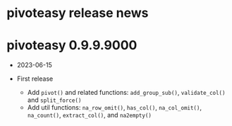 # pivoteasy release news

# pivoteasy 0.9.9.9000

* 2023-06-15

* First release
    * Add `pivot()` and related functions: `add_group_sub()`, `validate_col()` and `split_force()`
    * Add util functions: `na_row_omit()`, `has_col()`, `na_col_omit()`, `na_count()`, `extract_col()`, and `na2empty()`
